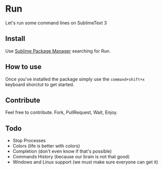# Run
Let's run some command lines on SublimeText 3

## Install
Use [Sublime Package Manager](https://sublime.wbond.net) searching for Run.

## How to use
Once you've installed the package simply use the ``command+shift+x`` keyboard shorctut to get started.

## Contribute
Feel free to contribute. 
Fork, PullRequest, Wait, Enjoy.

## Todo
* Stop Processes
* Colors (life is better with colors)
* Completion (don't even know if that's possible)
* Commands History (because our brain is not that good)
* Windows and Linux support (we must make sure everyone can get it)
